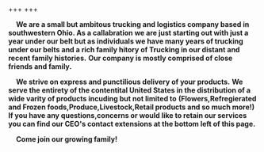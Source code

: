 +++
+++

&nbsp;&nbsp;&nbsp;&nbsp;**We are a small but ambitous trucking and logistics company based in southwestern Ohio. As a callabration we are just starting out with just a year under our belt but as individuals we have many years of trucking under our belts and a rich family hitory of Trucking in our distant and recent family histories.**
**Our company is mostly comprised of close friends and family.**

&nbsp;&nbsp;&nbsp;&nbsp;**We strive on express and punctilious delivery of your products.**
**We serve the entirety of the contentital United States in the distribution of a wide varity of products incuding but not limited to** 
**(Flowers,Refregierated and Frozen foods,Produce,Livestock,Retail products and so much more!)**
**If you have any questions,concerns or would like to retain our services you can find our CEO's contact extensions at the bottom left of this page.**
        
&nbsp;&nbsp;&nbsp;&nbsp;**Come join our growing family!**
